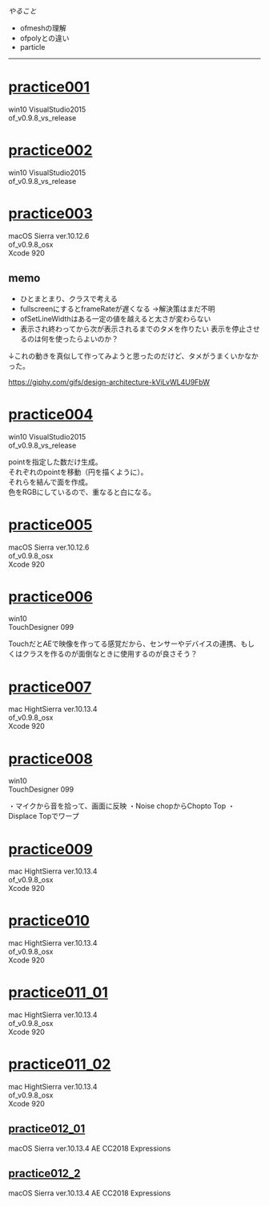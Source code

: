 *やること*

* ofmeshの理解
* ofpolyとの違い
* particle

---

# [practice001](https://youtu.be/onrBZjkGosc)

win10
VisualStudio2015  
of_v0.9.8_vs_release

# [practice002](https://youtu.be/039DiNGGKnk)

win10
VisualStudio2015  
of_v0.9.8_vs_release


# [practice003](https://www.youtube.com/watch?v=D4KEDgnUDO0)

macOS Sierra ver.10.12.6  
of_v0.9.8_osx  
Xcode 920

## memo

* ひとまとまり、クラスで考える
* fullscreenにするとframeRateが遅くなる ->解決策はまだ不明
* ofSetLineWidthはある一定の値を越えると太さが変わらない
* 表示され終わってから次が表示されるまでのタメを作りたい 表示を停止させるのは何を使ったらよいのか？

↓これの動きを真似して作ってみようと思ったのだけど、タメがうまくいかなかった。

https://giphy.com/gifs/design-architecture-kViLvWL4U9FbW


# [practice004](https://www.youtube.com/watch?v=1jn1afcPgSM&list=PLGGCQlDEkVrGsWBxsLJAg-oVClGfYlHhz&index=4)

win10
VisualStudio2015  
of_v0.9.8_vs_release

pointを指定した数だけ生成。  
それぞれのpointを移動（円を描くように）。  
それらを結んで面を作成。  
色をRGBにしているので、重なると白になる。

# [practice005](https://www.youtube.com/watch?v=Ddu3apOVv_E&t=0s&list=PLGGCQlDEkVrGsWBxsLJAg-oVClGfYlHhz&index=5)

macOS Sierra ver.10.12.6  
of_v0.9.8_osx  
Xcode 920  

# [practice006](https://youtu.be/0WeAuu4xgps)

win10  
TouchDesigner 099  

TouchだとAEで映像を作ってる感覚だから、センサーやデバイスの連携、もしくはクラスを作るのが面倒なときに使用するのが良さそう？


# [practice007](https://www.youtube.com/watch?v=42hCoVMx79g&t=0s&list=PLGGCQlDEkVrGsWBxsLJAg-oVClGfYlHhz&index=7)

mac HightSierra ver.10.13.4  
of_v0.9.8_osx  
Xcode 920  

# [practice008](https://youtu.be/UKhnG9sUjG4)

win10  
TouchDesigner 099

・マイクから音を拾って、画面に反映
・Noise chopからChopto Top
・Displace Topでワープ


# [practice009](https://youtu.be/0FyGmz3EGjQ)

mac HightSierra ver.10.13.4  
of_v0.9.8_osx  
Xcode 920  

# [practice010](https://youtu.be/DXfqG6fvB_Q)

mac HightSierra ver.10.13.4  
of_v0.9.8_osx  
Xcode 920  

# [practice011_01](https://youtu.be/Pm0BGEj41ZY)
mac HightSierra ver.10.13.4  
of_v0.9.8_osx  
Xcode 920  

# [practice011_02](https://youtu.be/WND_pkea9Fo)
mac HightSierra ver.10.13.4  
of_v0.9.8_osx  
Xcode 920  

## [practice012_01](https://youtu.be/PjcnkXH781Q)

macOS Sierra ver.10.13.4
AE CC2018 Expressions

## [practice012_2](https://youtu.be/V0hMRBHzwmw)

macOS Sierra ver.10.13.4
AE CC2018 Expressions
